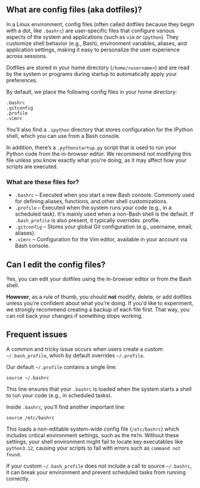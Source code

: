 
<!--
.. title: Config files (dotfiles)
.. slug: ConfigFiles
.. date: 2015-05-13 14:35:28 UTC+01:00
.. tags:
.. category:
.. link:
.. description:
.. type: text
-->

## What are config files (aka dotfiles)?

In a Linux environment, config files (often called dotfiles because they
begin with a dot, like `.bashrc`) are user-specific files that configure
various aspects of the system and applications (such as `vim` or
`ipython`). They customize shell behavior (e.g., Bash), environment
variables, aliases, and application settings, making it easy to personalize
the user experience across sessions.

Dotfiles are stored in your home directory (`/home/<username>`) and are
read by the system or programs during startup to automatically apply your
preferences.

By default, we place the following config files in your home directory:

```shell
.bashrc
.gitconfig
.profile
.vimrc
```

You’ll also find a `.ipython` directory that stores configuration for the
IPython shell, which you can use from a Bash console.

In addition, there’s a `.pythonstartup.py` script that is used to run your
Python code from the in-browser editor. We recommend not modifying this
file unless you know exactly what you're doing, as it may affect how your
scripts are executed.

### What are these files for?

- `.bashrc` – Executed when you start a new Bash console. Commonly used for
  defining aliases, functions, and other shell customizations.
- `.profile` – Executed when the system runs your code (e.g., in a
  scheduled task). It's mainly used when a non-Bash shell is the
  default. If `.bash_profile` is also present, it typically overrides
  .profile.
- `.gitconfig` – Stores your global Git configuration (e.g., username,
  email, aliases).
- `.vimrc` – Configuration for the Vim editor, available in your account
  via Bash console.


## Can I edit the config files?

Yes, you can edit your dotfiles using the in-browser editor or from the
Bash shell.

**However**, as a rule of thumb, you should **not** modify, delete, or add
dotfiles unless you’re confident about what you’re doing. If you'd like to
experiment, we strongly recommend creating a backup of each file
first. That way, you can roll back your changes if something stops working.


## Frequent issues 

A common and tricky issue occurs when users create a custom
`~/.bash_profile`, which by default overrides `~/.profile`.

Our default `~/.profile` contains a single line:

```shell
source ~/.bashrc
```

This line ensures that your `.bashrc` is loaded when the system starts a
shell to run your code (e.g., in scheduled tasks).

Inside `.bashrc`, you'll find another important line:

```shell
source /etc/bashrc
```

This loads a non-editable system-wide config file (`/etc/bashrc`) which
includes critical environment settings, such as the `PATH`. Without these
settings, your shell environment might fail to locate key executables like
`python3.12`, causing your scripts to fail with errors such as `command not
found`.

If your custom `~/.bash_profile` does not include a call to source `~/.bashrc`,
it can break your environment and prevent scheduled tasks from running
correctly.
